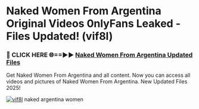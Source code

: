 # Naked Women From Argentina Original Videos 0nlyFans Leaked - Files Updated! (vif8l)

<h3>🔴 CLICK HERE 🌐==►► <a href="https://tinyurl.com/yckcrads" rel="nofollow">Naked Women From Argentina Updated Files</a></h3>

Get Naked Women From Argentina and all content. Now you can access all videos and pictures of Naked Women From Argentina. New Updated Files 2025!

[![vif8l](https://i.imgur.com/hpKpOFt.gif)](https://tinyurl.com/yckcrads)
naked argentina women